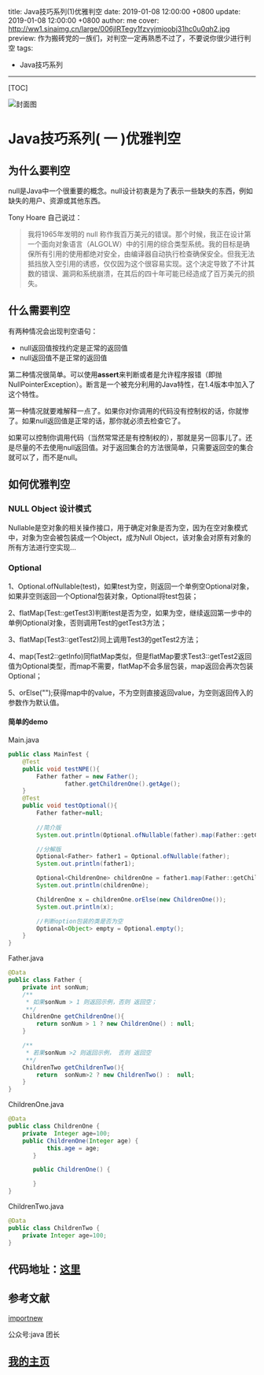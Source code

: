 title:  Java技巧系列(1)优雅判空
date: 2019-01-08 12:00:00 +0800
update: 2019-01-08 12:00:00 +0800
author: me
cover: http://ww1.sinaimg.cn/large/006jIRTegy1fzvyjmjoobj31hc0u0qh2.jpg
preview:  作为搬砖党的一族们，对判空一定再熟悉不过了，不要说你很少进行判空
tags:

  -  Java技巧系列

---



[TOC]

![封面图](http://ww1.sinaimg.cn/large/006jIRTegy1fzvyjmjoobj31hc0u0qh2.jpg)

# Java技巧系列( 一 )优雅判空

## 为什么要判空

null是Java中一个很重要的概念。null设计初衷是为了表示一些缺失的东西，例如缺失的用户、资源或其他东西。

Tony Hoare 自己说过：

> 我将1965年发明的 null 称作我百万美元的错误。那个时候，我正在设计第一个面向对象语言（ALGOLW）中的引用的综合类型系统。我的目标是确保所有引用的使用都绝对安全，由编译器自动执行检查确保安全。但我无法抵挡放入空引用的诱惑，仅仅因为这个很容易实现。这个决定导致了不计其数的错误、漏洞和系统崩溃，在其后的四十年可能已经造成了百万美元的损失。

## 什么需要判空

有两种情况会出现判空语句：

* null返回值按找约定是正常的返回值
* null返回值不是正常的返回值

第二种情况很简单。可以使用**assert**来判断或者是允许程序报错（即抛NullPointerException）。断言是一个被充分利用的Java特性，在1.4版本中加入了这个特性。

第一种情况就要难解释一点了。如果你对你调用的代码没有控制权的话，你就惨了。如果null返回值是正常的话，那你就必须去检查它了。

如果可以控制你调用代码（当然常常还是有控制权的），那就是另一回事儿了。还是尽量的不去使用null返回值。对于返回集合的方法很简单，只需要返回空的集合就可以了，而不是null。

## 如何优雅判空

### NULL Object 设计模式

Nullable是空对象的相关操作接口，用于确定对象是否为空，因为在空对象模式中，对象为空会被包装成一个Object，成为Null Object，该对象会对原有对象的所有方法进行空实现…

### Optional

1、Optional.ofNullable(test)，如果test为空，则返回一个单例空Optional对象，如果非空则返回一个Optional包装对象，Optional将test包装；

2、flatMap(Test::getTest3)判断test是否为空，如果为空，继续返回第一步中的单例Optional对象，否则调用Test的getTest3方法；

3、flatMap(Test3::getTest2)同上调用Test3的getTest2方法；

4、map(Test2::getInfo)同flatMap类似，但是flatMap要求Test3::getTest2返回值为Optional类型，而map不需要，flatMap不会多层包装，map返回会再次包装Optional；

5、orElse("");获得map中的value，不为空则直接返回value，为空则返回传入的参数作为默认值。



#### 简单的demo

Main.java

```java
public class MainTest {
    @Test
    public void testNPE(){
        Father father = new Father();
                father.getChildrenOne().getAge();
    }
    @Test
    public void testOptional(){
        Father father=null;
        
        //简介版
        System.out.println(Optional.ofNullable(father).map(Father::getChildrenOne).orElse(null));

        //分解版
        Optional<Father> father1 = Optional.ofNullable(father);
        System.out.println(father1);

        Optional<ChildrenOne> childrenOne = father1.map(Father::getChildrenOne);
        System.out.println(childrenOne);

        ChildrenOne x = childrenOne.orElse(new ChildrenOne());
        System.out.println(x);

        //判断option包装的类是否为空
        Optional<Object> empty = Optional.empty();
    }
}
```

Father.java

```java
@Data
public class Father {
    private int sonNum;
    /**
     * 如果sonNum > 1 则返回示例，否则 返回空；
     **/
    ChildrenOne getChildrenOne(){
        return sonNum > 1 ? new ChildrenOne() : null;
    }

    /**
     * 若果sonNum >2 则返回示例， 否则 返回空
     **/
    ChildrenTwo getChildrenTwo(){
        return  sonNum>2 ? new ChildrenTwo() :  null;
    }
}
```

ChildrenOne.java

```java
@Data
public class ChildrenOne {
    private  Integer age=100;
    public ChildrenOne(Integer age) {
           this.age = age;
       }

       public ChildrenOne() {

       }
}
```

ChildrenTwo.java

```java
@Data
public class ChildrenTwo {
    private Integer age=100;
}
```

## 代码地址：[这里](https://github.com/suveng/demo/tree/%E4%BC%98%E9%9B%85%E5%88%A4%E7%A9%BA)

## 参考文献

[importnew](http://www.importnew.com/)

公众号:java 团长

## [我的主页](https://suveng.github.io/blog/)

